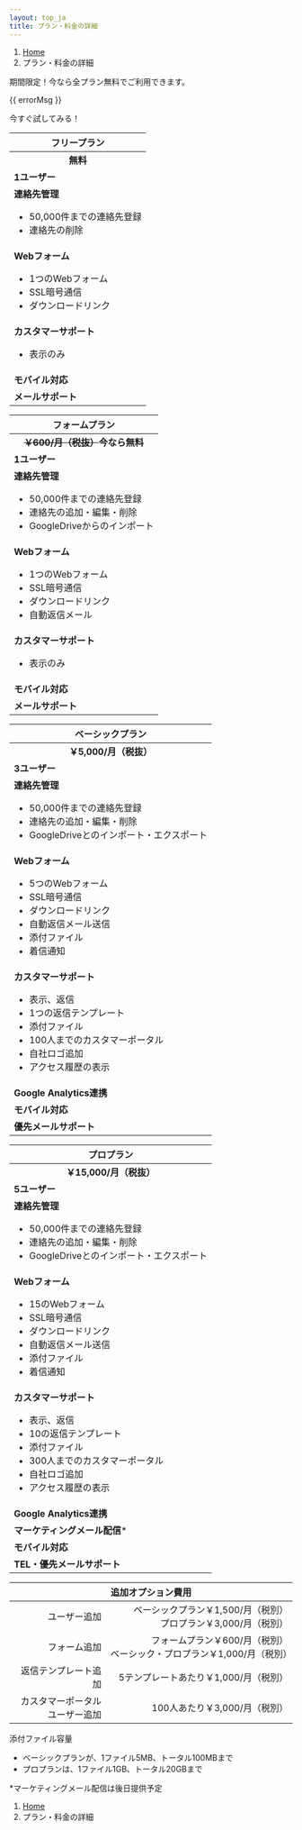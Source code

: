 ```yaml
---
layout: top_ja
title: プラン・料金の詳細
---
```


<ol class="breadcrumb">
  <li><a href="/">Home</a></li>
  <li class="active">プラン・料金の詳細</li>
</ol>

<p>期間限定！今なら全プラン無料でご利用できます。</p>
<div ng-controller="sinCtrl">
<div ng-show="errorMsg">{{ errorMsg }}</div>
<google-plus-signin clientid="698956359583.apps.googleusercontent.com">
</div>
<p>今すぐ試してみる！</p>


<div class="row">
  <div class="col-sm-3">

<table class="table table-bordered price"><thead>
<tr>
<th>フリープラン</th>
</tr>
</thead><tbody>
<tr>
<td align="center"><strong>無料</strong></td>
</tr>
<tr>
<td align="left"><strong>1ユーザー</strong></td>
</tr>
<tr>
<td align="left"><strong>連絡先管理</strong>

<ul>
<li>50,000件までの連絡先登録</li>
<li>連絡先の削除</li>
</ul>

</td>
</tr>
<tr>
<td align="left"><strong>Webフォーム</strong>

<ul>
<li>1つのWebフォーム</li>
<li>SSL暗号通信</li>
<li>ダウンロードリンク</li>
</ul>

</td>
</tr>
<tr>
<td align="left"><strong>カスタマーサポート</strong>

<ul>
<li>表示のみ</li>
</ul>

</td>
</tr>
<!--
<tr>
<td align="left"></td>
</tr>
-->
<tr>
<td align="left"><strong>モバイル対応</strong></td>
</tr>
<tr>
<td align="left"><strong>メールサポート</strong></td>
</tr>
</tbody></table>


  </div>
  <div class="col-sm-3">

<table class="table table-bordered price"><thead>
<tr>
<th>フォームプラン</th>
</tr>
</thead><tbody>
<tr>
<td align="center"><strong><del>￥600/月（税抜）</del>今なら無料</strong></td>
</tr>
<tr>
<tr>
<td align="left"><strong>1ユーザー</strong></td>
</tr>
<tr>
<td align="left"><strong>連絡先管理</strong>

<ul>
<li>50,000件までの連絡先登録</li>
<li>連絡先の追加・編集・削除</li>
<li>GoogleDriveからのインポート</li>
</ul>

</td>
</tr>
<tr>
<td align="left"><strong>Webフォーム</strong>

<ul>
<li>1つのWebフォーム</li>
<li>SSL暗号通信</li>
<li>ダウンロードリンク</li>
<li>自動返信メール</li>
</ul>

</td>
</tr>
<tr>
<td align="left"><strong>カスタマーサポート</strong>

<ul>
<li>表示のみ</li>
</ul>

</td>
</tr>
<!--
<tr>
<td align="left"></td>
</tr>
-->
<tr>
<td align="left"><strong>モバイル対応</strong></td>
</tr>
<tr>
<td align="left"><strong>メールサポート</strong></td>
</tr>
</tbody></table>


  </div>
  <div class="col-sm-3">

<table class="table table-bordered price"><thead>
<tr>
<th>ベーシックプラン</th>
</tr>
</thead><tbody>
<tr>
<td align="center"><strong>￥5,000/月（税抜）</strong></td>
</tr>
<tr>
<td align="left"><strong>3ユーザー</strong></td>
</tr>
<tr>
<td align="left"><strong>連絡先管理</strong>

<ul>
<li>50,000件までの連絡先登録</li>
<li>連絡先の追加・編集・削除</li>
<li>GoogleDriveとのインポート・エクスポート</li>
</ul>

</td>
</tr>
<tr>
<td align="left"><strong>Webフォーム</strong>

<ul>
<li>5つのWebフォーム</li>
<li>SSL暗号通信</li>
<li>ダウンロードリンク</li>
<li>自動返信メール送信</li>
<li>添付ファイル</li>
<li>着信通知</li>
</ul>

</td>
</tr>
<tr>
<td align="left"><strong>カスタマーサポート</strong>

<ul>
<li>表示、返信</li>
<li>1つの返信テンプレート</li>
<li>添付ファイル</li>
<li>100人までのカスタマーポータル</li>
<li>自社ロゴ追加</li>
<li>アクセス履歴の表示</li>
</ul>

</td>
</tr>

<!--
<tr>
<td align="left"></td>
</tr>
-->
<tr>
<td align="left"><strong>Google Analytics連携</td>
</tr>
<tr>
<td align="left"><strong>モバイル対応</strong></td>
</tr>
<tr>
<td align="left"><strong>優先メールサポート</strong></td>
</tr>
</tbody></table>

  </div>
  <div class="col-sm-3">

<table class="table table-bordered price"><thead>
<tr>
<th>プロプラン</th>
</tr>
</thead><tbody>
<tr>
<td align="center"><strong>￥15,000/月（税抜）</strong></td>
</tr>
<tr>
<td align="left"><strong>5ユーザー</strong></td>
</tr>
<tr>
<td align="left"><strong>連絡先管理</strong>

<ul>
<li>50,000件までの連絡先登録</li>
<li>連絡先の追加・編集・削除</li>
<li>GoogleDriveとのインポート・エクスポート</li>
</ul>

</td>
</tr>
<tr>
<td align="left"><strong>Webフォーム</strong>

<ul>
<li>15のWebフォーム</li>
<li>SSL暗号通信</li>
<li>ダウンロードリンク</li>
<li>自動返信メール送信</li>
<li>添付ファイル</li>
<li>着信通知</li>
</ul>

</td>
</tr>
<tr>
<td align="left"><strong>カスタマーサポート</strong>

<ul>
<li>表示、返信</li>
<li>10の返信テンプレート</li>
<li>添付ファイル</li>
<li>300人までのカスタマーポータル</li>
<li>自社ロゴ追加</li>
<li>アクセス履歴の表示</li>
</ul>

</td>
</tr>
<tr>
<td align="left"><strong>Google Analytics連携</td>
</tr>
<tr>
<td align="left"><strong>マーケティングメール配信</strong>*</td>
</tr>
<tr>
<td align="left"><strong>モバイル対応</strong></td>
</tr>
<tr>
<td align="left"><strong>TEL・優先メールサポート</strong></td>
</tr>
</tbody></table>


  </div>
</div>



<table class="table table-bordered table-striped options"><thead>
<tr>
<th colspan="2">追加オプション費用</th>
</tr>
</thead><tbody>
<tr>
<td align="right">ユーザー追加</td>
<td align="right">ベーシックプラン￥1,500/月（税別）<br>プロプラン￥3,000/月（税別）</td>
</tr>
<tr>
<td align="right">フォーム追加</td>
<td align="right">フォームプラン￥600/月（税別）<br>ベーシック・プロプラン￥1,000/月（税別）</td>
</tr>
<tr>
<td align="right">返信テンプレート追加</td>
<td align="right">5テンプレートあたり￥1,000/月（税別）</td>
</tr>
<tr>
<td align="right">カスタマーポータル<br>ユーザー追加</td>
<td align="right">100人あたり￥3,000/月（税別）</td>
</tr>
</tbody></table>


添付ファイル容量

* ベーシックプランが、1ファイル5MB、トータル100MBまで
* プロプランは、1ファイル1GB、トータル20GBまで


<p>*マーケティングメール配信は後日提供予定</p>


<ol class="breadcrumb">
  <li><a href="/">Home</a></li>
  <li class="active">プラン・料金の詳細</li>
</ol>
